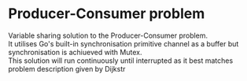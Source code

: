 # Producer-Consumer problem
Variable sharing solution to the Producer-Consumer problem.  
It utilises Go's built-in synchronisation primitive channel as a buffer but synchronisation is achiueved with Mutex.  
This solution will run continuously until interrupted as it best matches problem description given by Dijkstr
